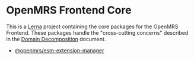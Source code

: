 # OpenMRS Frontend Core

This is a [Lerna](https://lerna.js.org/) project containing the core
packages for the OpenMRS Frontend. These packages handle the
"cross-cutting concerns" described in the
[Domain Decomposition](https://wiki.openmrs.org/display/projects/MFE+Domain+Decomposition)
document.

- [@openmrs/esm-extension-manager](packages/esm-extension-manager)